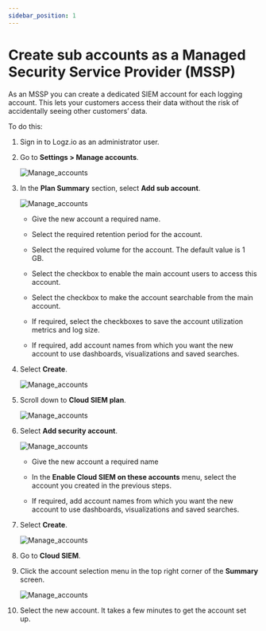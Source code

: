```yaml
---
sidebar_position: 1
---
```


# Create sub accounts as a Managed Security Service Provider (MSSP)

As an MSSP you can create a dedicated SIEM account for each logging account. This lets your customers access their data without the risk of accidentally seeing other customers’ data.

To do this:


1. Sign in to Logz.io as an administrator user.

2. Go to **Settings > Manage accounts**.

   ![Manage_accounts](https://dytvr9ot2sszz.cloudfront.net/logz-docs/siem-quick-start/mssp-1.png)


3. In the **Plan Summary** section, select **Add sub account**.

   ![Manage_accounts](https://dytvr9ot2sszz.cloudfront.net/logz-docs/siem-quick-start/mssp-3.png)

   * Give the new account a required name.

   * Select the required retention period for the account.

   * Select the required volume for the account. The default value is 1 GB.

   * Select the checkbox to enable the main account users to access this account.

   * Select the checkbox to make the account searchable from the main account.

   * If required, select the checkboxes to save the account utilization metrics and log size.

   * If required, add account names from which you want the new account to use dashboards, visualizations and saved searches.

4. Select **Create**.

   ![Manage_accounts](https://dytvr9ot2sszz.cloudfront.net/logz-docs/siem-quick-start/mssp-4.png)

5. Scroll down to **Cloud SIEM plan**.

   ![Manage_accounts](https://dytvr9ot2sszz.cloudfront.net/logz-docs/siem-quick-start/mssp-5.png)

6. Select **Add security account**.

   ![Manage_accounts](https://dytvr9ot2sszz.cloudfront.net/logz-docs/siem-quick-start/mssp-6.png)

   * Give the new account a required name

   * In the **Enable Cloud SIEM on these accounts** menu, select the account you created in the previous steps.

   * If required, add account names from which you want the new account to use dashboards, visualizations and saved searches.

7. Select **Create**.

   ![Manage_accounts](https://dytvr9ot2sszz.cloudfront.net/logz-docs/siem-quick-start/mssp-7.png)

8. Go to **Cloud SIEM**.

9. Click the account selection menu in the top right corner of the **Summary** screen.

   ![Manage_accounts](https://dytvr9ot2sszz.cloudfront.net/logz-docs/siem-quick-start/mssp-8.png)

10. Select the new account. It takes a few minutes to get the account set up.
